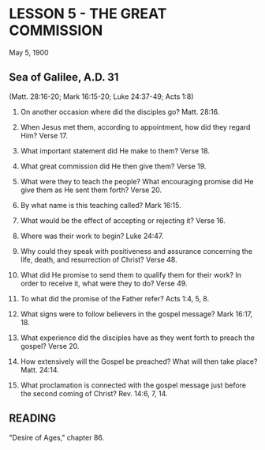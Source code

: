 # LESSON 5 - THE GREAT COMMISSION
May 5, 1900

## Sea of Galilee, A.D. 31
(Matt. 28:16-20; Mark 16:15-20; Luke 24:37-49; Acts 1:8)

1. On another occasion where did the disciples go? Matt. 28:16.

2. When Jesus met them, according to appointment, how did they regard Him? Verse 17.

3. What important statement did He make to them? Verse 18.

4. What great commission did He then give them? Verse 19.

5. What were they to teach the people? What encouraging promise did He give them as He sent them forth? Verse 20.

6. By what name is this teaching called? Mark 16:15.

7. What would be the effect of accepting or rejecting it? Verse 16.

8. Where was their work to begin? Luke 24:47.

9. Why could they speak with positiveness and assurance concerning the life, death, and resurrection of Christ? Verse 48.

10. What did He promise to send them to qualify them for their work? In order to receive it, what were they to do? Verse 49.

11. To what did the promise of the Father refer? Acts 1:4, 5, 8.

12. What signs were to follow believers in the gospel message? Mark 16:17, 18.

13. What experience did the disciples have as they went forth to preach the gospel? Verse 20.

14. How extensively will the Gospel be preached? What will then take place? Matt. 24:14.

15. What proclamation is connected with the gospel message just before the second coming of Christ? Rev. 14:6, 7, 14.

## READING
"Desire of Ages," chapter 86.